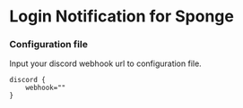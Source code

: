 # Login Notification for Sponge

### Configuration file

Input your discord webhook url to configuration file.

```config/login-notification
discord {
    webhook=""
}
```
